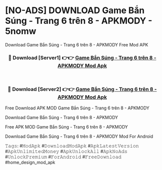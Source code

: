 # [NO-ADS] DOWNLOAD Game Bắn Súng - Trang 6 trên 8 - APKMODY - 5nomw
Download Game Bắn Súng - Trang 6 trên 8 - APKMODY Free Mod APK

<div align="center">
<h3>🔴 Download [Server1] 👉👉 <a href="https://apk-comot.site?title=Game_Bắn_Súng_-_Trang_6_trên_8_-_APKMODY">Game Bắn Súng - Trang 6 trên 8 - APKMODY Mod Apk</a></h3><br>

<h3>🔴 Download [Server2] 👉👉 <a href="https://apk-comot.site?title=Game_Bắn_Súng_-_Trang_6_trên_8_-_APKMODY">Game Bắn Súng - Trang 6 trên 8 - APKMODY Mod Apk</a></h3>
</div>


Free Download APK MOD Game Bắn Súng - Trang 6 trên 8 - APKMODY

Download Game Bắn Súng - Trang 6 trên 8 - APKMODY 

Free APK MOD Game Bắn Súng - Trang 6 trên 8 - APKMODY 

Download Game Bắn Súng - Trang 6 trên 8 - APKMODY Mod For Android

𝚃𝚊𝚐𝚜: #𝙼𝚘𝚍𝙰𝚙𝚔 #𝙳𝚘𝚠𝚗𝚕𝚘𝚊𝚍𝙼𝚘𝚍𝙰𝚙𝚔 #𝙰𝚙𝚔𝙻𝚊𝚝𝚎𝚜𝚝𝚅𝚎𝚛𝚜𝚒𝚘𝚗 #𝙰𝚙𝚔𝚄𝚗𝚕𝚒𝚖𝚒𝚝𝚎𝚍𝙼𝚘𝚗𝚎𝚢 #𝙰𝚙𝚔𝚄𝚗𝚕𝚘𝚌𝚔𝙰𝚕𝚕 #𝙰𝚙𝚔𝙽𝚘𝙰𝚍𝚜 #𝚄𝚗𝚕𝚘𝚌𝚔𝙿𝚛𝚎𝚖𝚒𝚞𝚖 #𝙵𝚘𝚛𝙰𝚗𝚍𝚛𝚘𝚒𝚍 #𝙵𝚛𝚎𝚎𝙳𝚘𝚠𝚗𝚕𝚘𝚊𝚍 #home_design_mod_apk